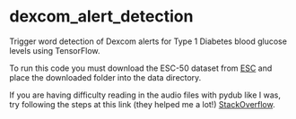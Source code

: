 # dexcom_alert_detection
Trigger word detection of Dexcom alerts for Type 1 Diabetes blood glucose levels using TensorFlow.

To run this code you must download the ESC-50 dataset from 
[ESC](https://github.com/karolpiczak/ESC-50#download) and place the downloaded
folder into the data directory.

If you are having difficulty reading in the audio files with pydub like I was, try following the steps at this link (they helped me a lot!) [StackOverflow](https://stackoverflow.com/questions/77110765/error-while-run-command-ffmpeg-library-not-loaded-opt-homebrew-opt-mbedtls-l).